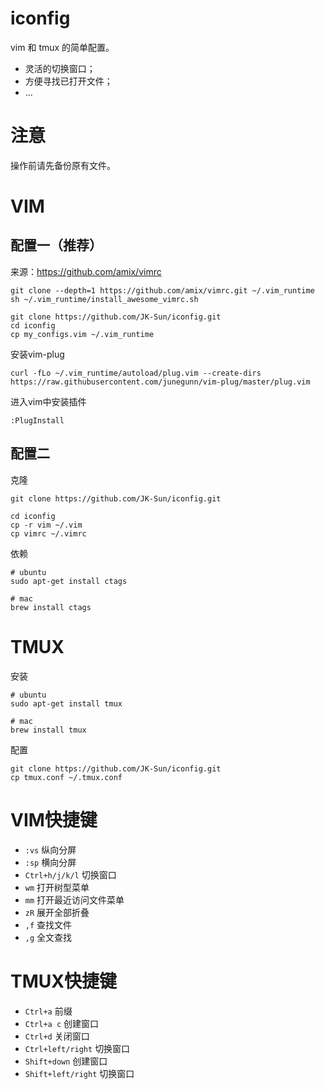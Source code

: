 # iconfig

vim 和 tmux 的简单配置。

- 灵活的切换窗口；
- 方便寻找已打开文件；
- ...

# 注意

操作前请先备份原有文件。

# VIM


## 配置一（推荐）

来源：https://github.com/amix/vimrc

```shell
git clone --depth=1 https://github.com/amix/vimrc.git ~/.vim_runtime
sh ~/.vim_runtime/install_awesome_vimrc.sh

git clone https://github.com/JK-Sun/iconfig.git
cd iconfig
cp my_configs.vim ~/.vim_runtime
```

安装vim-plug

```
curl -fLo ~/.vim_runtime/autoload/plug.vim --create-dirs https://raw.githubusercontent.com/junegunn/vim-plug/master/plug.vim
```

进入vim中安装插件

```
:PlugInstall
```

## 配置二

克隆

```shell
git clone https://github.com/JK-Sun/iconfig.git

cd iconfig
cp -r vim ~/.vim
cp vimrc ~/.vimrc
```

依赖

```shell
# ubuntu
sudo apt-get install ctags

# mac
brew install ctags
```


# TMUX

安装

```shell
# ubuntu
sudo apt-get install tmux

# mac
brew install tmux
```

配置

```shell
git clone https://github.com/JK-Sun/iconfig.git
cp tmux.conf ~/.tmux.conf
```

# VIM快捷键

- `:vs`  纵向分屏
- `:sp`  横向分屏
- `Ctrl+h/j/k/l`  切换窗口
- `wm`  打开树型菜单
- `mm`  打开最近访问文件菜单
- `zR` 展开全部折叠
- `,f` 查找文件
- `,g` 全文查找

# TMUX快捷键

- `Ctrl+a`  前缀
- `Ctrl+a c`  创建窗口
- `Ctrl+d`  关闭窗口
- `Ctrl+left/right`  切换窗口
- `Shift+down`  创建窗口
- `Shift+left/right`  切换窗口
